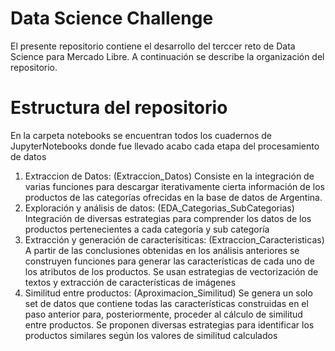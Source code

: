 # Data Science Challenge
El presente repositorio contiene el desarrollo del terccer reto de Data Science para Mercado Libre. A continuación se describe la organización del repositorio.

# Estructura del repositorio 
En la carpeta notebooks se encuentran todos los cuadernos de JupyterNotebooks donde fue llevado acabo cada etapa del procesamiento de datos
1. Extraccion de Datos: (Extraccion_Datos)
Consiste en la integración de varias funciones para descargar iterativamente cierta información de los productos de las categorías ofrecidas en la base de datos de Argentina. 
2. Exploración y análisis de datos: (EDA_Categorias_SubCategorias)
Integración de diversas estrategias para comprender los datos de los productos pertenecientes a cada categoría y sub categoría 
3. Extracción y generación de caracterísiticas: (Extraccion_Caracteristicas)
A partir de las conclusiones obtenidas en los análisis anteriores se construyen funciones para generar las características de cada uno de los atributos de los productos. Se usan estrategias de vectorización de textos y extracción de características de imágenes 
4. Similitud entre productos: (Aproximacion_Similitud)
Se genera un solo set de datos que contiene todas las características construidas en el paso anterior para, posteriormente, proceder al cálculo de similitud entre productos. Se proponen diversas estrategias para identificar los productos similares según los valores de similitud calculados


